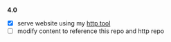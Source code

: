 **4.0**
- [x] serve website using my [http tool](https://github.com/BrandonMFong/http)
- [ ] modify content to reference this repo and http repo
